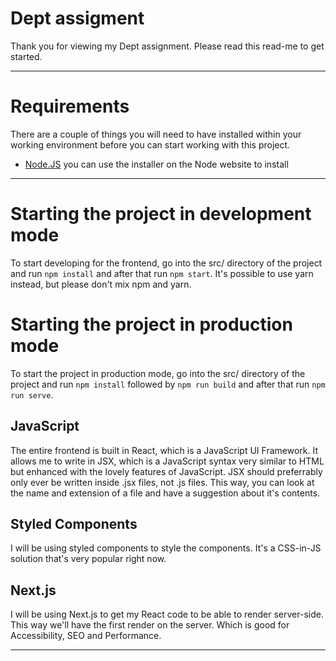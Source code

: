 # Dept assigment
Thank you for viewing my Dept assignment. Please read this read-me to get started.

***

# Requirements
There are a couple of things you will need to have installed within your working environment before you can start working with this project.

  * [Node.JS](https://nodejs.org/en/) you can use the installer on the Node website to install

***

# Starting the project in development mode
To start developing for the frontend, go into the src/ directory of the project and run `npm install` and after that run `npm start`.
It's possible to use yarn instead, but please don't mix npm and yarn.

# Starting the project in production mode
To start the project in production mode, go into the src/ directory of the project and run `npm install` followed by `npm run build` and after that run `npm run serve`.

## JavaScript
The entire frontend is built in React, which is a JavaScript UI Framework. It allows me to write in JSX, which is a JavaScript syntax very similar to HTML but enhanced with the lovely features of JavaScript. JSX should preferrably only ever be written inside .jsx files, not .js files. This way, you can look at the name and extension of a file and have a suggestion about it's contents.

## Styled Components
I will be using styled components to style the components. It's a CSS-in-JS solution that's very popular right now.

## Next.js
I will be using Next.js to get my React code to be able to render server-side. This way we'll have the first render on the server. Which is good for Accessibility, SEO and Performance.

***
